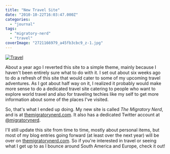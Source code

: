 ```yaml
---
title: "New Travel Site"
date: "2010-10-22T16:03:47.000Z"
categories: 
  - "journal"
tags: 
  - "migratory-nerd"
  - "travel"
coverImage: "2721166979_a45fb3cbc9_z-1.jpg"
---
```


[![](images/2721166979_a45fb3cbc9_z-1-300x200.jpg "Travel")](http://www.migratorynerd.com/wordpress/wp-content/uploads/2010/10/2721166979_a45fb3cbc9_z-1.jpg)

About a year ago I reverted this site to a simple theme, mainly because I haven't been entirely sure what to do with it. I set out about six weeks ago to do a refresh of this site that would cater to some of my upcoming travel adventures. As I got about half way on it, I realized it probably would make more sense to do a dedicated travel site catering to people who want to explore world travel and also for traveling techies like my self to get more information about some of the places I've visited.

So, that's what I ended up doing. My new site is called _The Migratory Nerd_, and is at [themigratorynerd.com](http://themigratorynerd.com). It also has a dedicated Twitter account at [@migratorynerd](http://twitter.com/migratorynerd).

I'll still update this site from time to time, mostly about personal items, but most of my blog entries going forward (at least over the next year) will be over on [themigratorynerd.com](http://themigratorynerd.com). So if you're interested in travel or seeing what I get up to as I bounce around South America and Europe, check it out!
